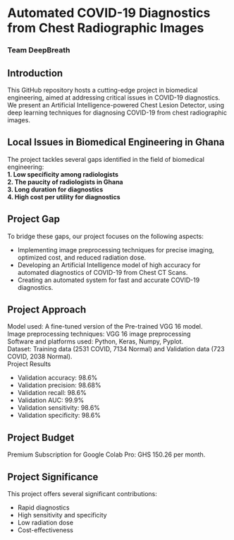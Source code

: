# Automated COVID-19 Diagnostics from Chest Radiographic Images
### Team DeepBreath

## Introduction
This GitHub repository hosts a cutting-edge project in biomedical engineering, aimed at addressing critical issues in COVID-19 diagnostics. We present an Artificial Intelligence-powered Chest Lesion Detector, using deep learning techniques for diagnosing COVID-19 from chest radiographic images.

## Local Issues in Biomedical Engineering in Ghana
The project tackles several gaps identified in the field of biomedical engineering:                        
**1. Low specificity among radiologists**                         
**2. The paucity of radiologists in Ghana**                     
**3. Long duration for diagnostics**                      
**4. High cost per utility for diagnostics**           

## Project Gap
To bridge these gaps, our project focuses on the following aspects:

* Implementing image preprocessing techniques for precise imaging, optimized cost, and reduced radiation dose.
* Developing an Artificial Intelligence model of high accuracy for automated diagnostics of COVID-19 from Chest CT Scans.
* Creating an automated system for fast and accurate COVID-19 diagnostics.
  
## Project Approach
Model used: A fine-tuned version of the Pre-trained VGG 16 model.                         
Image preprocessing techniques: VGG 16 image preprocessing                              
Software and platforms used: Python, Keras, Numpy, Pyplot.                         
Dataset: Training data (2531 COVID, 7134 Normal) and Validation data (723 COVID, 2038 Normal).                     
Project Results
* Validation accuracy: 98.6%
* Validation precision: 98.68%
* Validation recall: 98.6%
* Validation AUC: 99.9%
* Validation sensitivity: 98.6%
* Validation specificity: 98.6%

## Project Budget
Premium Subscription for Google Colab Pro: GHS 150.26 per month.

## Project Significance
This project offers several significant contributions:
* Rapid diagnostics
* High sensitivity and specificity 
* Low radiation dose 
* Cost-effectiveness 


